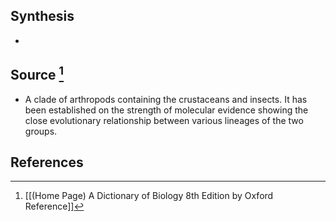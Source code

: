 ## Synthesis
- 
## Source [^1]
- A clade of arthropods containing the crustaceans and insects. It has been established on the strength of molecular evidence showing the close evolutionary relationship between various lineages of the two groups.
## References

[^1]: [[(Home Page) A Dictionary of Biology 8th Edition by Oxford Reference]]
